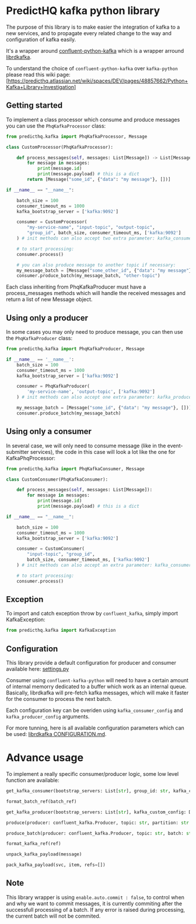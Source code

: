 # PredictHQ kafka python library

The purpose of this library is to make easier the integration of kafka to a new services, and to propagate every related change to the way and configuration of kafka easily.

It's a wrapper around [confluent-python-kafka](https://github.com/confluentinc/confluent-kafka-python) which is a wrapper arround [librdkafka](https://github.com/edenhill/librdkafka).

To understand the choice of `confluent-python-kafka` over `kafka-python` please read this wiki page:
[https://predicthq.atlassian.net/wiki/spaces/DEV/pages/48857662/Python+Kafka+Library+Investigation]

## Getting started

To implement a class processor which consume and produce messages you can use the `PhqKafkaProcessor` class:

```python
from predicthq.kafka import PhqKafkaProcessor, Message

class CustomProcessor(PhqKafkaProcessor):

    def process_messages(self, messages: List[Message]) -> List[Message]:
        for message in messages:
            print(message.id)
            print(message.payload) # this is a dict
        return [Message("some_id", {"data": "my message"}, [])]

if __name__ == "__name__":

    batch_size = 100
    consumer_timeout_ms = 1000
    kafka_bootstrap_server = ['kafka:9092']

    consumer = CustomProcessor(
        "my-service-name", "input-topic", "output-topic",
        "group_id", batch_size, consumer_timeout_ms, ['kafka:9092']
    ) # init methods can also accept two extra parameter: kafka_consumer_config, kafka_producer_config

    # to start processing:
    consumer.process()

    # you can also produce message to another topic if necessary:
    my_message_batch = [Message("some_other_id", {"data": "my message"}, [])]
    consumer.produce_batch(my_message_batch, "other-topic")

```

Each class inheriting from PhqKafkaProducer must have a process_messages methods which will handle the received messages and return a list of new Message object.

## Using only a producer

In some cases you may only need to produce message, you can then use the `PhqKafkaProducer` class:

```python
from predicthq.kafka import PhqKafkaProducer, Message

if __name__ == '__name__':
    batch_size = 100
    consumer_timeout_ms = 1000
    kafka_bootstrap_server = ['kafka:9092']

    consumer = PhqKafkaProducer(
        'my-service-name', 'output-topic', ['kafka:9092']
    ) # init methods can also accept one extra parameter: kafka_producer_config.

    my_message_batch = [Message("some_id", {"data": "my message"}, [])]
    consumer.produce_batch(my_message_batch)
```

## Using only a consumer

In several case, we will only need to consume message (like in the event-submitter services), the code in this case will look a lot like the one for KafkaPhqProcessor:

```python
from predicthq.kafka import PhqKafkaConsumer, Message

class CustomConsumer(PhqKafkaConsumer):

    def process_messages(self, messages: List[Message]):
        for message in messages:
            print(message.id)
            print(message.payload) # this is a dict

if __name__ == "__name__":

    batch_size = 100
    consumer_timeout_ms = 1000
    kafka_bootstrap_server = ['kafka:9092']

    consumer = CustomConsumer(
        "input-topic", "group_id",
        batch_size, consumer_timeout_ms, ['kafka:9092']
    ) # init methods can also accept an extra parameter: kafka_consumer_config.

    # to start processing:
    consumer.process()
```

## Exception

To import and catch exception throw by `confluent_kafka`, simply import KafkaException:

```python
from predicthq.kafka import KafkaException
```

## Configuration

This library provide a default configuration for producer and consumer available here:
[settings.py](predicthq/kafka/settings.py)

Consumer using `confluent-kafka-python` will need to have a certain amount of internal memorry dedicated to a buffer which work as an internal queue.
Basically, librdkafka will pre-fetch kafka messages, which will make it faster for the consumer to process the next batch.

Each configuration key can be overiden using `kafka_consumer_config` and `kafka_producer_config` arguments.

For more tunning, here is all available configuration parameters which can be used:
[librdkafka CONFIGURATION.md](https://github.com/edenhill/librdkafka/blob/master/CONFIGURATION.md).

# Advance usage

To implement a really specific consumer/producer logic, some low level function are available:

```python
get_kafka_consumer(bootstrap_servers: List[str], group_id: str, kafka_custom_config: Dict[str, str]) -> confluent_kafka.Consumer

format_batch_ref(batch_ref)

get_kafka_producer(bootstrap_servers: List[str], kafka_custom_config: Dict[str, str] = None) -> confluent_kafka.Producer

produce(producer: confluent_kafka.Producer, topic: str, partition: str = None, key: str = None, value: str = None)

produce_batch(producer: confluent_kafka.Producer, topic: str, batch: str, ignore_large_message_errors=False)

format_kafka_ref(ref)

unpack_kafka_payload(message)

pack_kafka_payload(svc, item, refs=[])
```

## Note

This library wrapper is using `enable.auto.commit : false`, to control when and why we want to commit messages, it is currently commiting after the successfull processing of a batch.
If any error is raised during processing, the current batch will not be commited.

